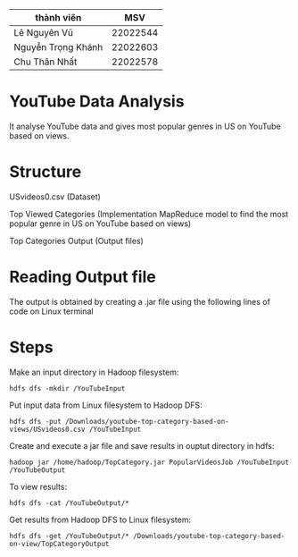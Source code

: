 | thành viên | MSV | 
| ------------- |:-------------:| 
| Lê Nguyên Vũ | 22022544 | 
| Nguyễn Trọng Khánh| 22022603|   
| Chu Thân Nhất | 22022578|    

# YouTube Data Analysis
It analyse YouTube data and gives most popular genres in US on YouTube based on views.

# Structure
USvideos0.csv (Dataset)

Top Viewed Categories (Implementation MapReduce model to find the most popular genre in US on YouTube based on views)

Top Categories Output (Output files)

# Reading Output file
The output is obtained by creating a .jar file using the following lines of code on Linux terminal

# Steps
Make an input directory in Hadoop filesystem:
```
hdfs dfs -mkdir /YouTubeInput
```
Put input data from Linux filesystem to Hadoop DFS:
```
hdfs dfs -put /Downloads/youtube-top-category-based-on-views/USvideos0.csv /YouTubeInput
```
Create and execute a jar file and save results in ouptut directory in hdfs:
```
hadoop jar /home/hadoop/TopCategory.jar PopularVideosJob /YouTubeInput /YouTubeOutput
```
To view results:
```
hdfs dfs -cat /YouTubeOutput/*
```
Get results from Hadoop DFS to Linux filesystem:
```
hdfs dfs -get /YouTubeOutput/* /Downloads/youtube-top-category-based-on-view/TopCategoryOutput
```

